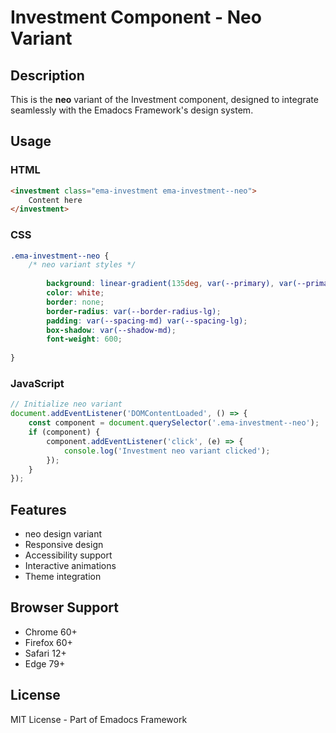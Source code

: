 # Investment Component - Neo Variant

## Description
This is the **neo** variant of the Investment component, designed to integrate seamlessly with the Emadocs Framework's design system.

## Usage

### HTML
```html
<investment class="ema-investment ema-investment--neo">
    Content here
</investment>
```

### CSS
```css
.ema-investment--neo {
    /* neo variant styles */
    
        background: linear-gradient(135deg, var(--primary), var(--primary-dark));
        color: white;
        border: none;
        border-radius: var(--border-radius-lg);
        padding: var(--spacing-md) var(--spacing-lg);
        box-shadow: var(--shadow-md);
        font-weight: 600;
    
}
```

### JavaScript
```javascript
// Initialize neo variant
document.addEventListener('DOMContentLoaded', () => {
    const component = document.querySelector('.ema-investment--neo');
    if (component) {
        component.addEventListener('click', (e) => {
            console.log('Investment neo variant clicked');
        });
    }
});
```

## Features
- neo design variant
- Responsive design
- Accessibility support
- Interactive animations
- Theme integration

## Browser Support
- Chrome 60+
- Firefox 60+
- Safari 12+
- Edge 79+

## License
MIT License - Part of Emadocs Framework
